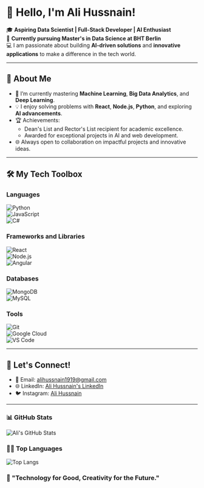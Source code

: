 # 👋 Hello, I'm Ali Hussnain!  

🎓 **Aspiring Data Scientist | Full-Stack Developer | AI Enthusiast**  
📍 **Currently pursuing Master's in Data Science at BHT Berlin**  
💻 I am passionate about building **AI-driven solutions** and **innovative applications** to make a difference in the tech world.

---

## 🚀 About Me  
- 🌱 I’m currently mastering **Machine Learning**, **Big Data Analytics**, and **Deep Learning**.  
- 💡 I enjoy solving problems with **React**, **Node.js**, **Python**, and exploring **AI advancements**.  
- 🏆 Achievements:
  - Dean's List and Rector's List recipient for academic excellence.  
  - Awarded for exceptional projects in AI and web development.  
- 🌐 Always open to collaboration on impactful projects and innovative ideas.

---

## 🛠️ My Tech Toolbox  
### Languages  
![Python](https://img.shields.io/badge/Python-3776AB?style=flat&logo=python&logoColor=white)  
![JavaScript](https://img.shields.io/badge/JavaScript-F7DF1E?style=flat&logo=javascript&logoColor=black)  
![C#](https://img.shields.io/badge/C%23-239120?style=flat&logo=c-sharp&logoColor=white)  

### Frameworks and Libraries  
![React](https://img.shields.io/badge/React-61DAFB?style=flat&logo=react&logoColor=black)  
![Node.js](https://img.shields.io/badge/Node.js-339933?style=flat&logo=nodedotjs&logoColor=white)  
![Angular](https://img.shields.io/badge/Angular-DD0031?style=flat&logo=angular&logoColor=white)  

### Databases  
![MongoDB](https://img.shields.io/badge/MongoDB-4EA94B?style=flat&logo=mongodb&logoColor=white)  
![MySQL](https://img.shields.io/badge/MySQL-4479A1?style=flat&logo=mysql&logoColor=white)  

### Tools  
![Git](https://img.shields.io/badge/Git-F05032?style=flat&logo=git&logoColor=white)  
![Google Cloud](https://img.shields.io/badge/Google%20Cloud-4285F4?style=flat&logo=googlecloud&logoColor=white)  
![VS Code](https://img.shields.io/badge/VS%20Code-007ACC?style=flat&logo=visualstudiocode&logoColor=white)  

---

## 💬 Let's Connect!  
- 📧 Email: [alihussnain1919@gmail.com](mailto:alihussnain1919@gmail.com)  
- 🌐 LinkedIn: [Ali Hussnain's LinkedIn](https://www.linkedin.com/in/alihussnain1919/)  
- 🐦 Instagram: [Ali Hussnain](https://www.instagram.com/alihussssssnain/)

---

### 📊 **GitHub Stats**  
![Ali's GitHub Stats](https://github-readme-stats.vercel.app/api?username=AliHussnain1919&show_icons=true&theme=radical)  

### 🧑‍💻 **Top Languages**  
![Top Langs](https://github-readme-stats.vercel.app/api/top-langs/?username=AliHussnain1919&layout=compact&theme=radical)  



### 🌟 "Technology for Good, Creativity for the Future."  
